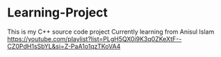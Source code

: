 # Learning-Project
This is my C++ source code project
Currently learning from Anisul Islam
https://youtube.com/playlist?list=PLgH5QX0i9K3q0ZKeXtF--CZ0PdH1sSbYL&si=Z-PaA1o1qzTKoVA4
